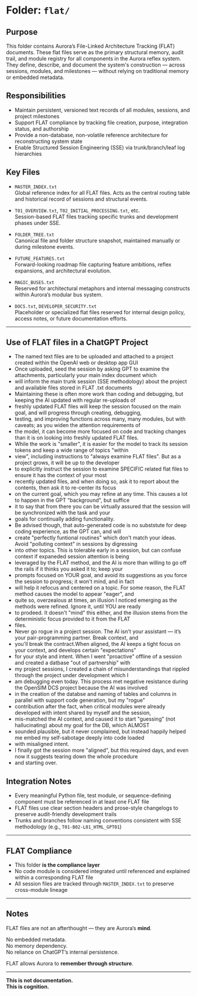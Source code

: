 # Folder: `flat/`

## Purpose

This folder contains Aurora’s File-Linked Architecture Tracking (FLAT) documents. These flat files serve as the primary structural memory, audit trail, and module registry for all components in the Aurora reflex system. They define, describe, and document the system's construction — across sessions, modules, and milestones — without relying on traditional memory or embedded metadata.

## Responsibilities

- Maintain persistent, versioned text records of all modules, sessions, and project milestones
- Support FLAT compliance by tracking file creation, purpose, integration status, and authorship
- Provide a non-database, non-volatile reference architecture for reconstructing system state
- Enable Structured Session Engineering (SSE) via trunk/branch/leaf log hierarchies

## Key Files

- `MASTER_INDEX.txt`  
  Global reference index for all FLAT files. Acts as the central routing table and historical record of sessions and structural events.

- `T01_OVERVIEW.txt`, `T02_INITIAL_PROCESSING.txt`, etc.  
  Session-based FLAT files tracking specific trunks and development phases under SSE.

- `FOLDER_TREE.txt`  
  Canonical file and folder structure snapshot, maintained manually or during milestone events.

- `FUTURE_FEATURES.txt`  
  Forward-looking roadmap file capturing feature ambitions, reflex expansions, and architectural evolution.

- `MAGIC_BUSES.txt`  
  Reserved for architectural metaphors and internal messaging constructs within Aurora’s modular bus system.

- `DOCS.txt`, `DEVELOPER_SECURITY.txt`  
  Placeholder or specialized flat files reserved for internal design policy, access notes, or future documentation efforts.

---

## Use of FLAT files in a ChatGPT Project

- The named text files are to be uploaded and attached to a project created within the OpenAI web or desktop app GUI 
- Once uploaded, seed the session by asking GPT to examine the attachments, particularly your main index document which
- will inform the main trunk session (SSE methodology) about the project and available files stored in FLAT .txt documents
- Maintaining these is often more work than coding and debugging, but keeping the AI updated with regular re-uploads of
- freshly updated FLAT files will keep the session focused on the main goal, and will progress through creating, debugging,
- testing, and improving functions across many, many modules, but with caveats; as you widen the attention requirements of
- the model, it can become more focused on code and tracking changes than it is on looking into freshly updated FLAT files.
- While the work is "smaller", it is easier for the model to track its session tokens and keep a wide range of topics "within
- view", including instructions to "always examine FLAT files". But as a project grows, it will be up to the developer
- to explicitly instruct the session to examine SPECIFIC related flat files to ensure it has the context of your most 
- recently updated files, and when doing so, ask it to report about the contents, then ask it to re-center its focus
- on the current goal, which you may refine at any time. This causes a lot to happen in the GPT "background", but suffice 
- it to say that from there you can be virtually assured that the session will be synchronized with the task and your
- goals for continually adding functionality.
- Be advised though, that auto-generated code is no subststute for deep coding experience, as the GPT can, and will
- create "perfectly funtional routines" which don't match your ideas. Avoid "polluting context" in sessions by digressing
- into other topics. This is tolerable early in a session, but can confuse context if expaneded session attention is being
- leveraged by the FLAT method, and the AI is more than willing to go off the rails if it thinks you asked it to; keep your
- prompts focused on YOUR goal, and avoid its suggestions as you force the session to progress; it won't mind, and in fact
- will help it refocus and centered on a topic. For some reason, the FLAT method causes the model to appear "eager", and
- quite so, overzealous at times, an illusion I noticed emerging as the methods were refined. Ignore it, until YOU are ready
- to prodeed. It doesn't "mind" this either, and the illusion stems from the deterministic focus provided to it from the FLAT
- files.
- Never go rogue in a project session. The AI isn't your assistant — it’s your pair-programming partner. Break context, and 
- you'll break the contract.When aligned, the AI keeps a tight focus on your context, and develops certain "expectations" 
- for your style and intent. When I went "proactive" offline of a session and created a datbase "out of partnership" with 
- my project sessions, I created a chain of misunderstandings that rippled through the project under development which I 
- am debugging even today. This process met negative resistance during the OpenSIM DCS project because the AI was involved 
- in the creation of the databse and naming of tables and columns in parallel with support code generation, but my "rogue" 
- contribution after the fact, when critical modules were already developed with intent shared by myself and the session, 
- mis-matched the AI context, and caused it to start "guessing" (not hallucinating) about my goal for the DB, which ALMOST 
- sounded plausible, but it never complained, but instead happily helped me embed my self-sabotage deeply into code loaded 
- with misaligned intent. 
- I finally got the session more "aligned", but this required days, and even now it suggests tearing down the whole procedure
- and starting over.

## Integration Notes

- Every meaningful Python file, test module, or sequence-defining component must be referenced in at least one FLAT file
- FLAT files use clear section headers and prose-style changelogs to preserve audit-friendly development trails
- Trunks and branches follow naming conventions consistent with SSE methodology (e.g., `T01-B02-L01_HTML_GPT01`)

---

## FLAT Compliance

- This folder **is the compliance layer**
- No code module is considered integrated until referenced and explained within a corresponding FLAT file
- All session files are tracked through `MASTER_INDEX.txt` to preserve cross-module lineage

---

## Notes

FLAT files are not an afterthought — they are Aurora’s **mind**.

No embedded metadata.  
No memory dependency.  
No reliance on ChatGPT’s internal persistence.

FLAT allows Aurora to **remember through structure**.

---

**This is not documentation.  
This is cognition.**
